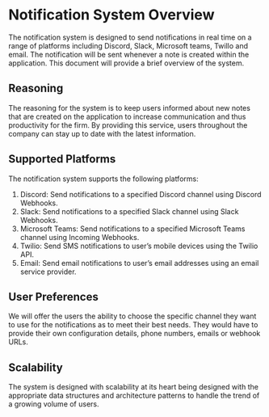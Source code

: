 # Notification System Overview
The notification system is designed to send notifications in real time on a range of platforms including Discord, Slack, Microsoft teams, Twillo and email. The notification will be sent whenever a note is created within the application. This document will provide a brief overview of the system. 

## Reasoning
The reasoning for the system is to keep users informed about new notes that are created on the application to increase communication and thus productivity for the firm. By providing this service, users throughout the company can stay up to date with the latest information. 

## Supported Platforms
The notification system supports the following platforms:

1. Discord: Send notifications to a specified Discord channel using Discord Webhooks.
2. Slack: Send notifications to a specified Slack channel using Slack Webhooks.
3. Microsoft Teams: Send notifications to a specified Microsoft Teams channel using Incoming Webhooks.
4. Twilio: Send SMS notifications to user’s mobile devices using the Twilio API.
5. Email: Send email notifications to user’s email addresses using an email service provider.

## User Preferences
We will offer the users the ability to choose the specific channel they want to use for the notifications as to meet their best needs. They would have to provide their own configuration details, phone numbers, emails or webhook URLs.

## Scalability
The system is designed with scalability at its heart being designed with the appropriate data structures and architecture patterns to handle the trend of a growing volume of users. 

